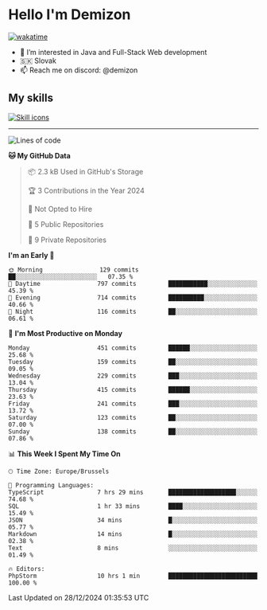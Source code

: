 # Hello I'm Demizon
[![wakatime](https://wakatime.com/badge/user/6ad1949f-d6d7-44f9-9eee-c35e54cc499b.svg)](https://wakatime.com/@6ad1949f-d6d7-44f9-9eee-c35e54cc499b)
- 👀 I’m interested in Java and Full-Stack Web development
- 🇸🇰 Slovak
- 📫 Reach me on discord: @demizon

## My skills
[![Skill icons](https://skillicons.dev/icons?i=java,js,ts,html,css,react,nextjs,tailwind,supabase,py,git,docker,linux,mysql,postgres,mongo&theme=dark)](https://github.com/Demizon3433)

---

<!--START_SECTION:waka-->
![Lines of code](https://img.shields.io/badge/From%20Hello%20World%20I%27ve%20Written-502.6%20thousand%20lines%20of%20code-blue)

**🐱 My GitHub Data** 

> 📦 2.3 kB Used in GitHub's Storage 
 > 
> 🏆 3 Contributions in the Year 2024
 > 
> 🚫 Not Opted to Hire
 > 
> 📜 5 Public Repositories 
 > 
> 🔑 9 Private Repositories 
 > 
**I'm an Early 🐤** 

```text
🌞 Morning                129 commits         ██░░░░░░░░░░░░░░░░░░░░░░░   07.35 % 
🌆 Daytime                797 commits         ███████████░░░░░░░░░░░░░░   45.39 % 
🌃 Evening                714 commits         ██████████░░░░░░░░░░░░░░░   40.66 % 
🌙 Night                  116 commits         ██░░░░░░░░░░░░░░░░░░░░░░░   06.61 % 
```
📅 **I'm Most Productive on Monday** 

```text
Monday                   451 commits         ██████░░░░░░░░░░░░░░░░░░░   25.68 % 
Tuesday                  159 commits         ██░░░░░░░░░░░░░░░░░░░░░░░   09.05 % 
Wednesday                229 commits         ███░░░░░░░░░░░░░░░░░░░░░░   13.04 % 
Thursday                 415 commits         ██████░░░░░░░░░░░░░░░░░░░   23.63 % 
Friday                   241 commits         ███░░░░░░░░░░░░░░░░░░░░░░   13.72 % 
Saturday                 123 commits         ██░░░░░░░░░░░░░░░░░░░░░░░   07.00 % 
Sunday                   138 commits         ██░░░░░░░░░░░░░░░░░░░░░░░   07.86 % 
```


📊 **This Week I Spent My Time On** 

```text
🕑︎ Time Zone: Europe/Brussels

💬 Programming Languages: 
TypeScript               7 hrs 29 mins       ███████████████████░░░░░░   74.68 % 
SQL                      1 hr 33 mins        ████░░░░░░░░░░░░░░░░░░░░░   15.49 % 
JSON                     34 mins             █░░░░░░░░░░░░░░░░░░░░░░░░   05.77 % 
Markdown                 14 mins             █░░░░░░░░░░░░░░░░░░░░░░░░   02.38 % 
Text                     8 mins              ░░░░░░░░░░░░░░░░░░░░░░░░░   01.49 % 

🔥 Editors: 
PhpStorm                 10 hrs 1 min        █████████████████████████   100.00 % 
```


 Last Updated on 28/12/2024 01:35:53 UTC
<!--END_SECTION:waka-->
